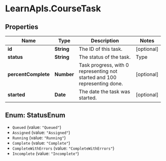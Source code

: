 # LearnApIs.CourseTask

## Properties
Name | Type | Description | Notes
------------ | ------------- | ------------- | -------------
**id** | **String** | The ID of this task. | [optional] 
**status** | **String** | The status of the task.   | Type      | Description  | --------- | --------- | | Queued | initial state of a task | | Assigned |  | | Running |  | | Complete |  | | CompleteWithErrors |  | | Incomplete |  |  | [optional] 
**percentComplete** | **Number** | Task progress, with 0 representing not started and 100 representing done. | [optional] 
**started** | **Date** | The date the task was started. | [optional] 

<a name="StatusEnum"></a>
## Enum: StatusEnum

* `Queued` (value: `"Queued"`)
* `Assigned` (value: `"Assigned"`)
* `Running` (value: `"Running"`)
* `Complete` (value: `"Complete"`)
* `CompleteWithErrors` (value: `"CompleteWithErrors"`)
* `Incomplete` (value: `"Incomplete"`)

